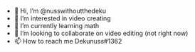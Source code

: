 - 👋 Hi, I’m @nusswithoutthedeku
- 👀 I’m interested in video creating
- 🌱 I’m currently learning math
- 💞️ I’m looking to collaborate on video editing (not right now)
- 📫 How to reach me Dekunuss#1362

<!---
--->
